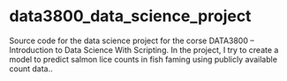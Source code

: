 # data3800_data_science_project
Source code for the data science project for the corse DATA3800 – Introduction to Data Science With Scripting.  In the project, I try to create a model to predict salmon lice counts in fish faming using publicly available count data.. 
